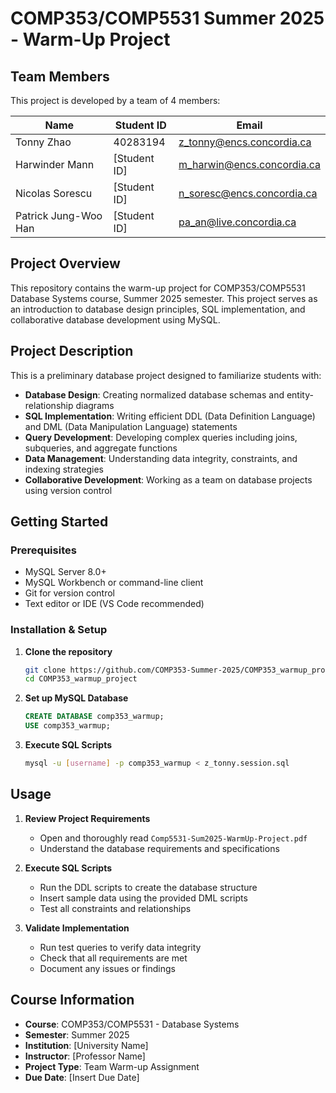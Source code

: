 # COMP353/COMP5531 Summer 2025 - Warm-Up Project

## Team Members

This project is developed by a team of 4 members:

| Name                 | Student ID   | Email                      |
| -------------------- | ------------ | -------------------------- |
| Tonny Zhao           | 40283194     | z_tonny@encs.concordia.ca  |
| Harwinder Mann       | [Student ID] | m_harwin@encs.concordia.ca |
| Nicolas Sorescu      | [Student ID] | n_soresc@encs.concordia.ca |
| Patrick Jung-Woo Han | [Student ID] | pa_an@live.concordia.ca    |

## Project Overview

This repository contains the warm-up project for COMP353/COMP5531 Database Systems course, Summer 2025 semester. This project serves as an introduction to database design principles, SQL implementation, and collaborative database development using MySQL.

## Project Description

This is a preliminary database project designed to familiarize students with:

- **Database Design**: Creating normalized database schemas and entity-relationship diagrams
- **SQL Implementation**: Writing efficient DDL (Data Definition Language) and DML (Data Manipulation Language) statements
- **Query Development**: Developing complex queries including joins, subqueries, and aggregate functions
- **Data Management**: Understanding data integrity, constraints, and indexing strategies
- **Collaborative Development**: Working as a team on database projects using version control

## Getting Started

### Prerequisites

- MySQL Server 8.0+
- MySQL Workbench or command-line client
- Git for version control
- Text editor or IDE (VS Code recommended)

### Installation & Setup

1. **Clone the repository**

   ```bash
   git clone https://github.com/COMP353-Summer-2025/COMP353_warmup_project.git
   cd COMP353_warmup_project
   ```

2. **Set up MySQL Database**

   ```sql
   CREATE DATABASE comp353_warmup;
   USE comp353_warmup;
   ```

3. **Execute SQL Scripts**
   ```bash
   mysql -u [username] -p comp353_warmup < z_tonny.session.sql
   ```

## Usage

1. **Review Project Requirements**

   - Open and thoroughly read `Comp5531-Sum2025-WarmUp-Project.pdf`
   - Understand the database requirements and specifications

2. **Execute SQL Scripts**

   - Run the DDL scripts to create the database structure
   - Insert sample data using the provided DML scripts
   - Test all constraints and relationships

3. **Validate Implementation**
   - Run test queries to verify data integrity
   - Check that all requirements are met
   - Document any issues or findings

## Course Information

- **Course**: COMP353/COMP5531 - Database Systems
- **Semester**: Summer 2025
- **Institution**: [University Name]
- **Instructor**: [Professor Name]
- **Project Type**: Team Warm-up Assignment
- **Due Date**: [Insert Due Date]
